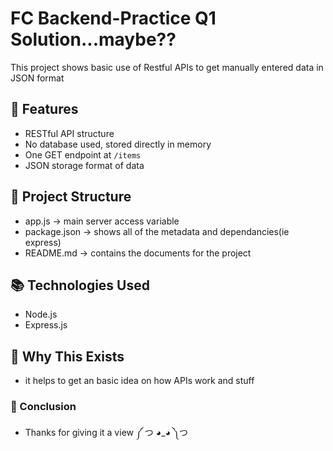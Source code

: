 # FC Backend-Practice Q1 Solution...maybe??

This project shows basic use of Restful APIs to get manually entered data in JSON format

## 🔧 Features

- RESTful API structure
- No database used, stored directly in memory
- One GET endpoint at `/items`
- JSON storage format of data

## 📁 Project Structure

- app.js -> main server access variable
- package.json -> shows all of the metadata and dependancies(ie express)
- README.md -> contains the documents for the project

## 📚 Technologies Used

- Node.js
- Express.js

## 🧠 Why This Exists

- it helps to get an basic idea on how APIs work and stuff

### 🙏 Conclusion

- Thanks for giving it a view ༼ つ ◕_◕ ༽つ